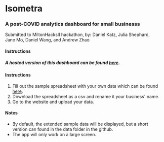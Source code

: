 # Isometra
### A post-COVID analytics dashboard for small businesss
Submitted to MiltonHacksII hackathon, by:
Daniel Katz, Julia Shephard, Jane Mo, Daniel Wang, and Andrew Zhao
#### Instructions


##### A hosted version of this dashboard can be found [here](https://isometra.herokuapp.com).

#### Instructions

1. Fill out the sample spreadsheet with your own data which can be found  [here](https://docs.google.com/spreadsheets/d/1imFxnuee1Znkc0mKbfDLxQ6a755gD3DmkFzPFHMifB8/edit#gid=0).
2. Download the spreadsheet as a csv and rename it your business' name. 
3. Go to the website and upload your data. 

#### Notes
- By default, the extended sample data will be displayed, but a short version can found in the data folder in the github.
- The app will only work on a large screen. 